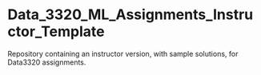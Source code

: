 # Data_3320_ML_Assignments_Instructor_Template
Repository containing an instructor version, with sample solutions, for Data3320 assignments. 
